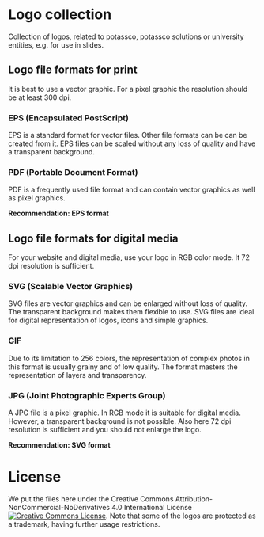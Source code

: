 # Logo collection

Collection of logos, related to potassco, potassco solutions or university
entities, e.g. for use in slides.

## Logo file formats for print

It is best to use a vector graphic. For a pixel graphic the resolution should
be at least 300 dpi.

### EPS (Encapsulated PostScript)

EPS is a standard format for vector files. Other file formats can be can be
created from it. EPS files can be scaled without any loss of quality and have a
transparent background.

### PDF (Portable Document Format)

PDF is a frequently used file format and can contain vector graphics as well as
pixel graphics.

**Recommendation: EPS format**

## Logo file formats for digital media

For your website and digital media, use your logo in RGB color mode. It 72 dpi
resolution is sufficient.

### SVG (Scalable Vector Graphics)

SVG files are vector graphics and can be enlarged without loss of quality. The
transparent background makes them flexible to use. SVG files are ideal for
digital representation of logos, icons and simple graphics.

### GIF

Due to its limitation to 256 colors, the representation of complex photos in
this format is usually grainy and of low quality. The format masters the
representation of layers and transparency.

### JPG (Joint Photographic Experts Group)

A JPG file is a pixel graphic. In RGB mode it is suitable for digital media.
However, a transparent background is not possible. Also here 72 dpi resolution
is sufficient and you should not enlarge the logo.

**Recommendation: SVG format**

# License

We put the files here under the Creative Commons Attribution-NonCommercial-NoDerivatives 4.0 International License <a rel="license" href="http://creativecommons.org/licenses/by-nc-nd/4.0/"><img alt="Creative Commons License" style="border-width:0" src="https://i.creativecommons.org/l/by-nc-nd/4.0/80x15.png" /></a>.
Note that some of the logos are protected as a trademark, having further usage restrictions.
